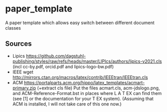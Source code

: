 # paper_template
A paper template which allows easy switch between different document classes



## Sources

- Lipics https://github.com/dagstuhl-publishing/styles/raw/refs/heads/master/LIPIcs/authors/lipics-v2021.cls (incl cc-by.pdf, orcid.pdf and lipics-logo-bw.pdf)
- IEEE wget http://mirrors.ctan.org/macros/latex/contrib/IEEEtran/IEEEtran.cls
- ACM https://portalparts.acm.org/hippo/latex_templates/acmart-primary.zip (+extract cls file) Put the files acmart.cls, acm-jdslogo.png, and ACM-Reference-Format.bst in places where L A T EX can find them (see [1] or the documentation for your T EX system).  (Assuming that ACM is installed, I will not take care of this one now.)